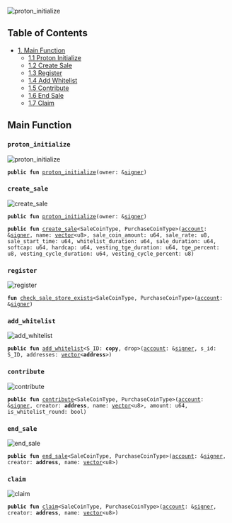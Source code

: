![proton_initialize](https://github.com/0xmodule/proton-architechture/blob/main/pictures/twitter-bg.png?raw=true)
## <a name='TableofContents'></a>Table of Contents

* [1. Main Function](#1-main-function)
    * [1.1 Proton Initialize](#11-proton_initialize)
    * [1.2 Create Sale](#12-create_sale)
    * [1.3 Register](#13-register)
    * [1.4 Add Whitelist](#14-add_whitelist)
    * [1.5 Contribute](#15-contribute)
    * [1.6 End Sale](#16-end_sale)
    * [1.7 Claim](#17-claim)


## Main Function
### `proton_initialize`

![proton_initialize](https://github.com/0xmodule/proton-architechture/blob/main/pictures/proton_initialize.png?raw=true)

<pre><code><b>public</b> <b>fun</b> <a href="sale.md#0xcafe_sale_proton_initialize">proton_initialize</a>(owner: &<a href="">signer</a>)
</code></pre>

### `create_sale`

![create_sale](https://github.com/0xmodule/proton-architechture/blob/main/pictures/create_sale.png?raw=true)

<pre><code><b>public</b> <b>fun</b> <a href="sale.md#0xcafe_sale_init_event_manager">proton_initialize</a>(owner: &<a href="">signer</a>)
</code></pre>

<pre><code><b>public</b> <b>fun</b> <a href="sale.md#0xcafe_sale_create_sale">create_sale</a>&lt;SaleCoinType, PurchaseCoinType&gt;(<a href="">account</a>: &<a href="">signer</a>, name: <a href="">vector</a>&lt;u8&gt;, sale_coin_amount: u64, sale_rate: u8, sale_start_time: u64, whitelist_duration: u64, sale_duration: u64, softcap: u64, hardcap: u64, vesting_tge_duration: u64, tge_percent: u8, vesting_cycle_duration: u64, vesting_cycle_percent: u8)
</code></pre>

### `register`

![register](https://github.com/0xmodule/proton-architechture/blob/main/pictures/register.png?raw=true)

<pre><code><b>fun</b> <a href="sale.md#0xcafe_sale_check_sale_store_exists">check_sale_store_exists</a>&lt;SaleCoinType, PurchaseCoinType&gt;(<a href="">account</a>: &<a href="">signer</a>)
</code></pre>

### `add_whitelist`

![add_whitelist](https://github.com/0xmodule/proton-architechture/blob/main/pictures/add_whitelist.png?raw=true)

<pre><code><b>public</b> <b>fun</b> <a href="whitelist.md#0xcafe_whitelist_add_whitelist">add_whitelist</a>&lt;S_ID: <b>copy</b>, drop&gt;(<a href="">account</a>: &<a href="">signer</a>, s_id: S_ID, addresses: <a href="">vector</a>&lt;<b>address</b>&gt;)
</code></pre>

### `contribute`

![contribute](https://github.com/0xmodule/proton-architechture/blob/main/pictures/contribute.png?raw=true)

<pre><code><b>public</b> <b>fun</b> <a href="sale.md#0xcafe_sale_contribute">contribute</a>&lt;SaleCoinType, PurchaseCoinType&gt;(<a href="">account</a>: &<a href="">signer</a>, creator: <b>address</b>, name: <a href="">vector</a>&lt;u8&gt;, amount: u64, is_whitelist_round: bool)
</code></pre>

### `end_sale`

![end_sale](https://github.com/0xmodule/proton-architechture/blob/main/pictures/end_sale.png?raw=true)

<pre><code><b>public</b> <b>fun</b> <a href="sale.md#0xcafe_sale_end_sale">end_sale</a>&lt;SaleCoinType, PurchaseCoinType&gt;(<a href="">account</a>: &<a href="">signer</a>, creator: <b>address</b>, name: <a href="">vector</a>&lt;u8&gt;)
</code></pre>

### `claim`

![claim](https://github.com/0xmodule/proton-architechture/blob/main/pictures/claim.png?raw=true)

<pre><code><b>public</b> <b>fun</b> <a href="sale.md#0xcafe_sale_claim">claim</a>&lt;SaleCoinType, PurchaseCoinType&gt;(<a href="">account</a>: &<a href="">signer</a>, creator: <b>address</b>, name: <a href="">vector</a>&lt;u8&gt;)
</code></pre>
